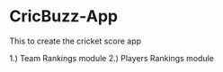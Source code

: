# CricBuzz-App
This to create the cricket score app

1.) Team Rankings module
2.) Players Rankings module
